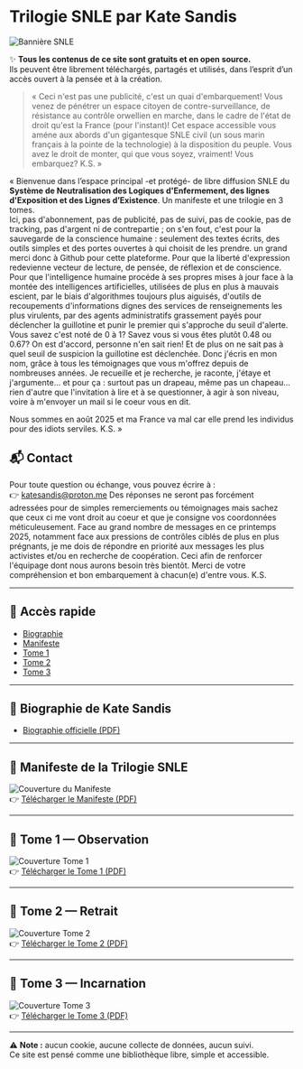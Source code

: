 # Trilogie SNLE par Kate Sandis

![Bannière SNLE](assets/covers/banniere.webp)

✨ **Tous les contenus de ce site sont gratuits et en open source.**  
Ils peuvent être librement téléchargés, partagés et utilisés, dans l’esprit d’un accès ouvert à la pensée et à la création.

> « Ceci n'est pas une publicité, c'est un quai d'embarquement! Vous venez de pénétrer un espace citoyen de contre-surveillance, de résistance au contrôle orwellien en marche, dans le cadre de l'état de droit qu'est la France (pour l'instant)! Cet espace accessible vous améne aux abords d'un gigantesque SNLE civil (un sous marin français à la pointe de la technologie) à la disposition du peuple. Vous avez le droit de monter, qui que vous soyez, vraiment! Vous embarquez? K.S. »

« Bienvenue dans l’espace principal -et protégé- de libre diffusion SNLE du **Système de Neutralisation des Logiques d'Enfermement, des lignes d'Exposition et des Lignes d’Existence**. Un manifeste et une trilogie en 3 tomes.  
Ici, pas d'abonnement, pas de publicité, pas de suivi, pas de cookie, pas de tracking, pas d'argent ni de contrepartie ; on s'en fout, c'est pour la sauvegarde de la conscience humaine : seulement des textes écrits, des outils simples et des portes ouvertes à qui choisit de les prendre. un grand merci donc à Github pour cette plateforme. 
Pour que la liberté d'expression redevienne vecteur de lecture, de pensée, de réflexion et de conscience. Pour que l'intelligence humaine procéde à ses propres mises à jour face à la montée des intelligences artificielles, utilisées de plus en plus à mauvais escient, par le biais d'algorithmes toujours plus aiguisés, d'outils de recoupements d'informations dignes des services de renseignements les plus virulents, par des agents administratifs grassement payés pour déclencher la guillotine et punir le premier qui s'approche du seuil d'alerte. 
Vous savez c'est noté de 0 à 1? Savez vous si vous êtes plutôt 0.48 ou 0.67? On est d'accord, personne n'en sait rien! Et de plus on ne sait pas à quel seuil de suspicion la guillotine est déclenchée. Donc j'écris en mon nom, grâce à tous les témoignages que vous m'offrez depuis de nombreuses années. Je recueille et je recherche, je raconte, j'étaye et j'argumente... et pour ça : surtout pas un drapeau, même pas un chapeau... rien d'autre que l'invitation à lire et à se questionner, à agir à son niveau, voire à m'envoyer un mail si le coeur vous en dit. 

Nous sommes en août 2025 et ma France va mal car elle prend les individus pour des idiots serviles. K.S. »

## 📬 Contact
Pour toute question ou échange, vous pouvez écrire à :  
👉 [katesandis@proton.me](mailto:katesandis@proton.me)
Des réponses ne seront pas forcément adressées pour de simples remerciements ou témoignages mais sachez que ceux ci me vont droit au coeur et que je consigne vos coordonnées méticuleusement. Face au grand nombre de messages en ce printemps 2025, notamment face aux pressions de contrôles ciblés de plus en plus prégnants, je me dois de répondre en priorité aux messages les plus activistes et/ou en recherche de coopération. Ceci afin de renforcer l'équipage dont nous aurons besoin très bientôt. Merci de votre compréhension et bon embarquement à chacun(e) d'entre vous. K.S.

---

## 📑 Accès rapide
- [Biographie](#-biographie-de-kate-sandis)
- [Manifeste](#-manifeste-de-la-trilogie-snle)
- [Tome 1](#-tome-1--observation)
- [Tome 2](#-tome-2--retrait)
- [Tome 3](#-tome-3--incarnation)

---

## 👤 Biographie de Kate Sandis
- [Biographie officielle (PDF)](assets/biographie.pdf)

---

## 📜 Manifeste de la Trilogie SNLE
![Couverture du Manifeste](assets/covers/manifeste.png)  
👉 [Télécharger le Manifeste (PDF)](assets/manifeste.pdf)

---

## 📘 Tome 1 — Observation
![Couverture Tome 1](assets/covers/tome1.png)  
👉 [Télécharger le Tome 1 (PDF)](assets/tome1.pdf)

---

## 📗 Tome 2 — Retrait
![Couverture Tome 2](assets/covers/tome2.png)  
👉 [Télécharger le Tome 2 (PDF)](assets/tome2.pdf)

---

## 📕 Tome 3 — Incarnation
![Couverture Tome 3](assets/covers/tome3.png)  
👉 [Télécharger le Tome 3 (PDF)](assets/tome3.pdf)

---

⚠️ **Note :** aucun cookie, aucune collecte de données, aucun suivi.  
Ce site est pensé comme une bibliothèque libre, simple et accessible. 
